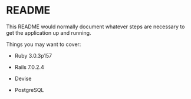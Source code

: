# README

This README would normally document whatever steps are necessary to get the
application up and running.

Things you may want to cover:

* Ruby 3.0.3p157
* Rails 7.0.2.4

* Devise
* PostgreSQL
